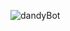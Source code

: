 ![dandyBot](https://user-images.githubusercontent.com/70568758/109391326-8b23d980-7927-11eb-9f58-397ed2133888.PNG)
